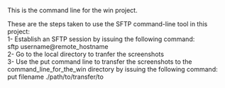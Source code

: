 This is the command line for the win project.  

These are the steps taken to use the SFTP command-line tool in this project:  
1- Establish an SFTP session by issuing the following command:  
   sftp username@remote_hostname  
2- Go to the local directory to tranfer the screenshots  
3- Use the put command line to transfer the screenshots
   to the command_line_for_the_win directory by issuing the following command:  
   put filename ./path/to/transfer/to